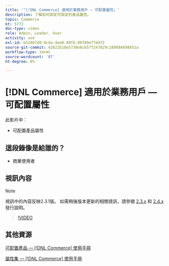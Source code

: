 ```yaml
---
title: '"[!DNL Commerce] 適用於業務用戶 — 可配置屬性」'
description: 了解如何設定可設定的產品屬性。
topic: Commerce
kt: 5772
doc-type: video
role: Admin, Leader, User
activity: use
exl-id: b528b7d8-0cda-4ee0-88f6-90789e774472
source-git-commit: 42622b18e5738e8cb57f247029c189884698851a
workflow-type: tm+mt
source-wordcount: '87'
ht-degree: 0%

---
```


# [!DNL Commerce] 適用於業務用戶 — 可配置屬性

此影片中：

- 可配置產品屬性

## 這段錄像是給誰的？

- 商業使用者

## 視訊內容

>[!NOTE]
>
>視訊中的內容反映2.3.1版。 如需稍後版本更新的相關資訊，請參閱 [ 2.3.x](https://devdocs.magento.com/guides/v2.3/release-notes/bk-release-notes.html) 和 [2.4.x](https://devdocs.magento.com/guides/v2.4/release-notes/bk-release-notes.html) 發行說明。

>[!VIDEO](https://video.tv.adobe.com/v/35957?quality=12&learn=on)

## 其他資源

[可配置產品 —  [!DNL Commerce] 使用手冊](https://docs.magento.com/user-guide/catalog/product-create-configurable.html)

[屬性集 —  [!DNL Commerce] 使用手冊](https://docs.magento.com/user-guide/stores/attribute-sets.html)
